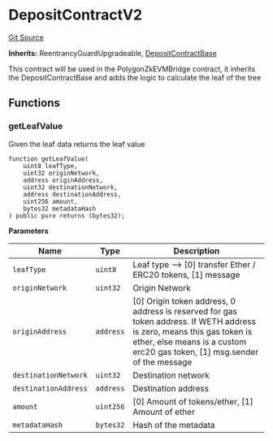 # DepositContractV2
[Git Source](https://github.com/agglayer/agglayer-contracts/blob/856b421eef55a77f98f6fed45beb5ed8e3023c16/contracts/lib/DepositContractV2.sol)

**Inherits:**
ReentrancyGuardUpgradeable, [DepositContractBase](/contracts/lib/DepositContractBase.sol/contract.DepositContractBase.md)

This contract will be used in the PolygonZkEVMBridge contract, it inherits the DepositContractBase and adds the logic
to calculate the leaf of the tree


## Functions
### getLeafValue

Given the leaf data returns the leaf value


```solidity
function getLeafValue(
    uint8 leafType,
    uint32 originNetwork,
    address originAddress,
    uint32 destinationNetwork,
    address destinationAddress,
    uint256 amount,
    bytes32 metadataHash
) public pure returns (bytes32);
```
**Parameters**

|Name|Type|Description|
|----|----|-----------|
|`leafType`|`uint8`|Leaf type -->  [0] transfer Ether / ERC20 tokens, [1] message|
|`originNetwork`|`uint32`|Origin Network|
|`originAddress`|`address`|[0] Origin token address, 0 address is reserved for gas token address. If WETH address is zero, means this gas token is ether, else means is a custom erc20 gas token, [1] msg.sender of the message|
|`destinationNetwork`|`uint32`|Destination network|
|`destinationAddress`|`address`|Destination address|
|`amount`|`uint256`|[0] Amount of tokens/ether, [1] Amount of ether|
|`metadataHash`|`bytes32`|Hash of the metadata|


